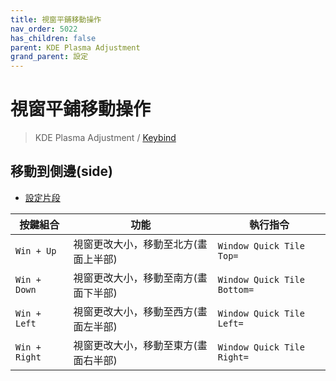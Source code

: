```yaml
---
title: 視窗平鋪移動操作
nav_order: 5022
has_children: false
parent: KDE Plasma Adjustment
grand_parent: 設定
---
```



# 視窗平鋪移動操作

> KDE Plasma Adjustment / [Keybind](https://samwhelp.github.io/note-about-kde/read/config/kde-plasma-adjustment/keybind.html)


## 移動到側邊(side)

* [設定片段](https://github.com/samwhelp/note-about-kde/blob/gh-pages/_demo/prototype/de/kde-plasma/part/keybind/kde-plasma-keybind-main/config/kde-plasma-keybind/skel/.config/kglobalshortcutsrc#L149-L156)

| 按鍵組合          | 功能           | 執行指令              |
| ----------------- | -------------- | ---------------------------- |
| `Win + Up` | 視窗更改大小，移動至北方(畫面上半部) | `Window Quick Tile Top=` |
| `Win + Down` | 視窗更改大小，移動至南方(畫面下半部)  | `Window Quick Tile Bottom=` |
| `Win + Left` | 視窗更改大小，移動至西方(畫面左半部) | `Window Quick Tile Left=`  |
| `Win + Right` | 視窗更改大小，移動至東方(畫面右半部) | `Window Quick Tile Right=` |
